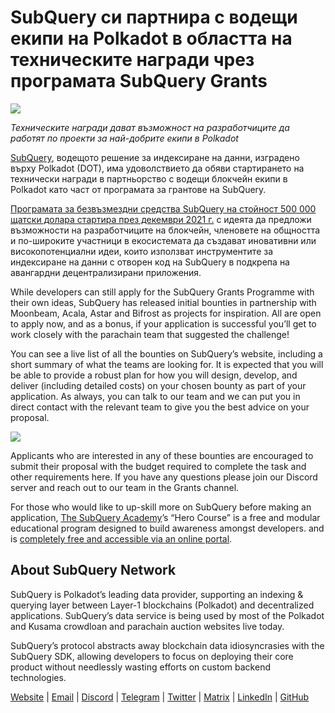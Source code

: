 # SubQuery си партнира с водещи екипи на Polkadot в областта на техническите награди чрез програмата SubQuery Grants

![](https://miro.medium.com/max/1400/0*KlrhjUy3MRRT98OO)

_Техническите награди дават възможност на разработчиците да работят по проекти за най-добрите екипи в Polkadot_

[SubQuery](https://subquery.network/), водещото решение за индексиране на данни, изградено върху Polkadot (DOT), има удоволствието да обяви стартирането на технически награди в партньорство с водещи блокчейн екипи в Polkadot като част от програмата за грантове на SubQuery.

[Програмата за безвъзмездни средства SubQuery на стойност 500 000 щатски долара стартира през декември 2021 г.](https://subquery.medium.com/subquery-launches-500-000-grants-program-to-promote-polkadot-ecosystem-growth-9f04e6f67a3b) с идеята да предложи възможности на разработчиците на блокчейн, членовете на общността и по-широките участници в екосистемата да създават иновативни или високопотенциални идеи, които използват инструментите за индексиране на данни с отворен код на SubQuery в подкрепа на авангардни децентрализирани приложения.

While developers can still apply for the SubQuery Grants Programme with their own ideas, SubQuery has released initial bounties in partnership with Moonbeam, Acala, Astar and Bifrost as projects for inspiration. All are open to apply now, and as a bonus, if your application is successful you’ll get to work closely with the parachain team that suggested the challenge!

You can see a live list of all the bounties on SubQuery’s website, including a short summary of what the teams are looking for. It is expected that you will be able to provide a robust plan for how you will design, develop, and deliver (including detailed costs) on your chosen bounty as part of your application. As always, you can talk to our team and we can put you in direct contact with the relevant team to give you the best advice on your proposal.

![](https://miro.medium.com/max/1400/0*o2m57G86Tyi2UWiQ)

Applicants who are interested in any of these bounties are encouraged to submit their proposal with the budget required to complete the task and other requirements here. If you have any questions please join our Discord server and reach out to our team in the Grants channel.

For those who would like to up-skill more on SubQuery before making an application, [The SubQuery Academy](https://subquery.medium.com/subquery-launches-the-subquery-academy-9505dc66a01)’s “Hero Course” is a free and modular educational program designed to build awareness amongst developers. and is [completely free and accessible via an online portal](https://subquery.coassemble.com/unlock/dOKZW6O#/).

## About SubQuery Network

SubQuery is Polkadot’s leading data provider, supporting an indexing & querying layer between Layer-1 blockchains (Polkadot) and decentralized applications. SubQuery’s data service is being used by most of the Polkadot and Kusama crowdloan and parachain auction websites live today.

SubQuery’s protocol abstracts away blockchain data idiosyncrasies with the SubQuery SDK, allowing developers to focus on deploying their core product without needlessly wasting efforts on custom backend technologies.

[Website](https://subquery.network/) | [Email](hello@subquery.network) | [Discord](https://discord.com/invite/78zg8aBSMG) | [Telegram](https://t.me/subquerynetwork) | [Twitter](https://twitter.com/subquerynetwork) | [Matrix](https://matrix.to/#/#subquery:matrix.org) | [LinkedIn](https://www.linkedin.com/company/subquery) | [GitHub](https://github.com/subquery)
